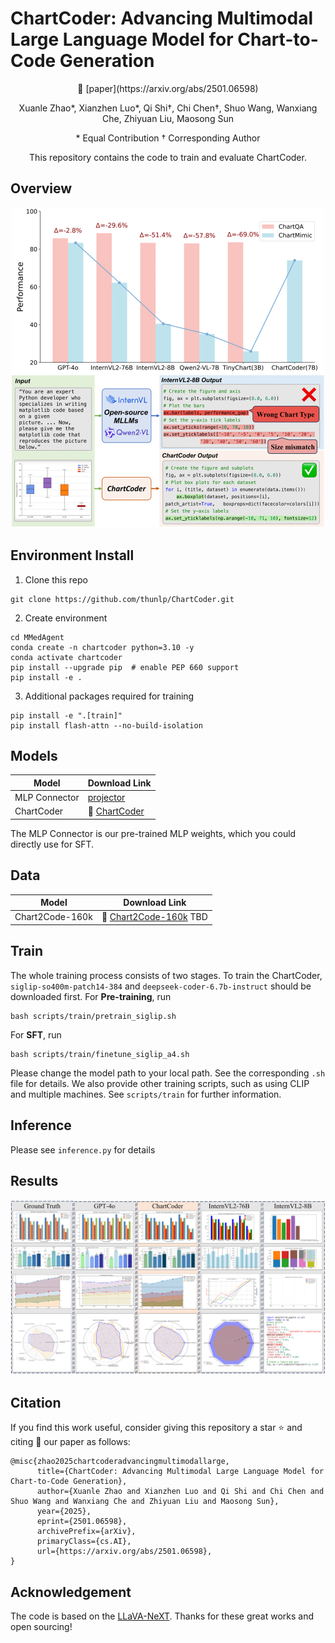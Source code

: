 # ChartCoder: Advancing Multimodal Large Language Model for Chart-to-Code Generation


<div align="center">
📑 [paper](https://arxiv.org/abs/2501.06598)

Xuanle Zhao*, Xianzhen Luo*, Qi Shi†, Chi Chen†, Shuo Wang, Wanxiang Che, Zhiyuan Liu, Maosong Sun

\* Equal Contribution 
† Corresponding Author

This repository contains the code to train and evaluate ChartCoder.
</div>

## Overview

<center>
  <img src="fig/overview.png" alt="overview" width="500">
</center>

## Environment Install
1. Clone this repo
```
git clone https://github.com/thunlp/ChartCoder.git
```
2.  Create environment
```
cd MMedAgent
conda create -n chartcoder python=3.10 -y
conda activate chartcoder
pip install --upgrade pip  # enable PEP 660 support
pip install -e .
```
3. Additional packages required for training
```
pip install -e ".[train]"
pip install flash-attn --no-build-isolation
```

## Models
|  Model   | Download Link  |
|  ----  | ----  |
| MLP Connector | [projector](https://drive.google.com/file/d/1S_LwG65TIz_miW39rFPhuEAb5ClgopYi/view?usp=drive_link) |
| ChartCoder  | 🤗 [ChartCoder](https://huggingface.co/xxxllz/ChartCoder) |

The MLP Connector is our pre-trained MLP weights, which you could directly use for SFT.

## Data
|  Model   | Download Link  |
|  ----  | ----  |
|Chart2Code-160k  | 🤗 [Chart2Code-160k](https://huggingface.co/datasets/xxxllz/Chart2Code-160k) TBD|


## Train
The whole training process consists of two stages. To train the ChartCoder, ```siglip-so400m-patch14-384``` and ```deepseek-coder-6.7b-instruct``` should be downloaded first.
For **Pre-training**, run
```
bash scripts/train/pretrain_siglip.sh
```
For **SFT**, run 
```
bash scripts/train/finetune_siglip_a4.sh
```
Please change the model path to your local path. See the corresponding ```.sh ``` file for details. We also provide other training scripts, such as using CLIP and multiple machines. See ``` scripts/train ``` for further information.

## Inference
Please see ```inference.py``` for details

## Results
![results](fig/results.png)

## Citation
If you find this work useful, consider giving this repository a star ⭐️ and citing 📝 our paper as follows:
```
@misc{zhao2025chartcoderadvancingmultimodallarge,
      title={ChartCoder: Advancing Multimodal Large Language Model for Chart-to-Code Generation}, 
      author={Xuanle Zhao and Xianzhen Luo and Qi Shi and Chi Chen and Shuo Wang and Wanxiang Che and Zhiyuan Liu and Maosong Sun},
      year={2025},
      eprint={2501.06598},
      archivePrefix={arXiv},
      primaryClass={cs.AI},
      url={https://arxiv.org/abs/2501.06598}, 
}
```

## Acknowledgement
The code is based on the [LLaVA-NeXT](https://github.com/LLaVA-VL/LLaVA-NeXT). Thanks for these great works and open sourcing!
